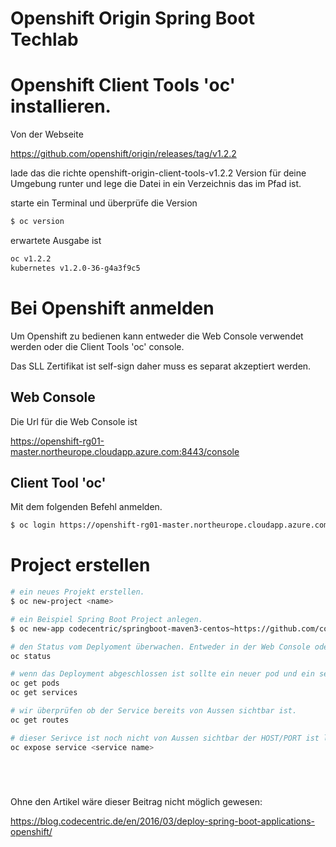 # Openshift Origin Spring Boot Techlab

# Openshift Client Tools 'oc' installieren.
Von der Webseite
 
 https://github.com/openshift/origin/releases/tag/v1.2.2

lade das die richte openshift-origin-client-tools-v1.2.2 Version für deine Umgebung runter und lege die Datei in ein Verzeichnis das im Pfad ist.
 
starte ein Terminal und überprüfe die Version
 
```sh
$ oc version
```
erwartete Ausgabe ist

```sh
oc v1.2.2
kubernetes v1.2.0-36-g4a3f9c5  
```

# Bei Openshift anmelden
 
Um Openshift zu bedienen kann entweder die Web Console verwendet werden oder die Client Tools 'oc' console.

Das SLL Zertifikat ist self-sign daher muss es separat akzeptiert werden.

## Web Console

Die Url für die Web Console ist 

https://openshift-rg01-master.northeurope.cloudapp.azure.com:8443/console

## Client Tool 'oc'

Mit dem folgenden Befehl anmelden.

```sh
$ oc login https://openshift-rg01-master.northeurope.cloudapp.azure.com:8443
```

# Project erstellen

```sh
# ein neues Projekt erstellen.
$ oc new-project <name>

# ein Beispiel Spring Boot Project anlegen.
$ oc new-app codecentric/springboot-maven3-centos~https://github.com/codecentric/springboot-sample-app.git

# den Status vom Deplyoment überwachen. Entweder in der Web Console oder mit dem Befehl
oc status

# wenn das Deployment abgeschlossen ist sollte ein neuer pod und ein service laufen
oc get pods
oc get services

# wir überprüfen ob der Service bereits von Aussen sichtbar ist.
oc get routes

# dieser Serivce ist noch nicht von Aussen sichtbar der HOST/PORT ist leer. Um dies zu ändern erstellen wir eine Route
oc expose service <service name>






```


 Ohne den Artikel wäre dieser Beitrag nicht möglich gewesen:

https://blog.codecentric.de/en/2016/03/deploy-spring-boot-applications-openshift/

